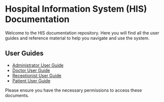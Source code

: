 # Hospital Information System (HIS) Documentation

Welcome to the HIS documentation repository. Here you will find all the user guides and reference material to help you navigate and use the system.

## User Guides

- [Administrator User Guide](https://docs.google.com/document/d/1kGwuMI8YIru-uCAbbnpWAysycnDpF24NeTWr-iWXYWw/edit?usp=sharing)
- [Doctor User Guide](paste-your-link-here)
- [Receptionist User Guide](paste-your-link-here)
- [Patient User Guide](paste-your-link-here)

Please ensure you have the necessary permissions to access these documents.
